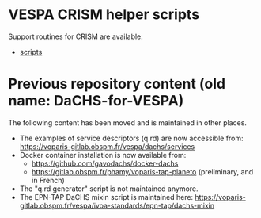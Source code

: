 # VESPA CRISM helper scripts

Support routines for CRISM are available:
  - [scripts](scripts)
 

# Previous repository content (old name: DaCHS-for-VESPA)

The following content has been moved and is maintained in other places. 

- The examples of service descriptors (q.rd) are now accessible from: https://voparis-gitlab.obspm.fr/vespa/dachs/services 
- Docker container installation is now available from: 
  -  https://github.com/gavodachs/docker-dachs
  -  https://gitlab.obspm.fr/phamy/voparis-tap-planeto (preliminary, and in French)
- The "q.rd generator" script is not maintained anymore. 
- The EPN-TAP DaCHS mixin script is maintained here: https://voparis-gitlab.obspm.fr/vespa/ivoa-standards/epn-tap/dachs-mixin

